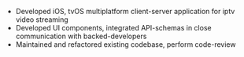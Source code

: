 - Developed iOS, tvOS multiplatform client-server application for iptv video streaming
- Developed UI components, integrated API-schemas in close communication with backed-developers
- Maintained and refactored existing codebase, perform code-review